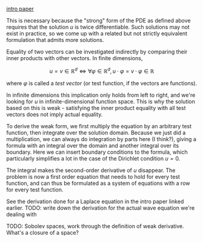 [intro paper](https://warwick.ac.uk/fac/sci/hetsys/studentinformation/induction/mathsinduction/pde/pde.pdf)

This is necessary because the "strong" form of the PDE as defined above
requires that the solution $u$ is twice differentiable.
Such solutions may not exist in practice, so we come up with a related
but not strictly equivalent formulation that admits more solutions.

Equality of two vectors can be investigated indirectly by comparing
their inner products with other vectors. In finite dimensions,

$$
u = v \in \mathbb{R}^d \iff \forall \varphi \in \mathbb{R}^d
, u \cdot \varphi = v \cdot \varphi \in \mathbb{R}
$$

where $\varphi$ is called a _test vector_ (or test function, if the vectors are functions).

In infinite dimensions this implication only holds from left to right,
and we're looking for $u$ in infinite-dimensional function space.
This is why the solution based on this is weak - satisfying the
inner product equality with all test vectors does not imply actual equality.

To derive the weak form, we first multiply the equation
by an arbitrary test function, then integrate over the solution domain.
Because we just did a multiplication, we can always do integration by parts here
(I think?), giving a formula with an integral over the domain and another
integral over its boundary. Here we can insert boundary conditions to the formula,
which particularly simplifies a lot in the case of the Dirichlet condition $u = 0$.

The integral makes the second-order derivative of $u$ disappear.
The problem is now a first order equation that needs to hold for
every test function, and can thus be formulated as a system of equations
with a row for every test function.

See the derivation done for a Laplace equation in the intro paper linked earlier.
TODO: write down the derivation for the actual wave equation we're dealing with

TODO: Sobolev spaces, work through the definition of weak derivative.
What's a closure of a space?
